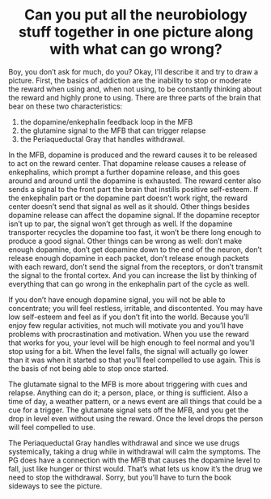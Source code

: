 <h1><center>Can you put all the neurobiology stuff together in one picture along with what can go wrong?</center></h1>

Boy, you don’t ask for much, do you? Okay, I’ll describe it and try to draw a picture.
First, the basics of addiction are the inability to stop or moderate the reward when using and, when not using, to be constantly thinking about the reward and highly prone to using. There are three parts of the brain that bear on these two characteristics:

1.	the dopamine/enkephalin feedback loop in the MFB
2.	the glutamine signal to the MFB that can trigger relapse
3.	the Periaqueductal Gray that handles withdrawal.

In the MFB, dopamine is produced and the reward causes it to be released to act on the reward center. That dopamine release causes a release of enkephalins, which prompt a further dopamine release, and this goes around and around until the dopamine is exhausted. The reward center also sends a signal to the front part the brain that instills positive self-esteem. If the enkephalin part or the dopamine part doesn’t work right, the reward center doesn’t send that signal as well as it should. Other things besides dopamine release can affect the dopamine signal. If the dopamine receptor isn’t up to par, the signal won’t get through as well. If the dopamine transporter recycles the dopamine too fast, it won’t be there long enough to produce a good signal. Other things can be wrong as well: don’t make enough dopamine, don’t get dopamine down to the end of the neuron, don’t release enough dopamine in each packet, don’t release enough packets with each reward, don’t send the signal from the receptors, or don’t transmit the signal to the frontal cortex. And you can increase the list by thinking of everything that can go wrong in the enkephalin part of the cycle as well.

If you don’t have enough dopamine signal, you will not be able to concentrate; you will feel restless, irritable, and discontented. You may have low self-esteem and feel as if you don’t fit into the world. Because you’ll enjoy few regular activities, not much will motivate you and you’ll have problems with procrastination and motivation. When you use the reward that works for you, your level will be high enough to feel normal and you’ll stop using for a bit. When the level falls, the signal will actually go lower than it was when it started so that you’ll feel compelled to use again. This is the basis of not being able to stop once started.

The glutamate signal to the MFB is more about triggering with cues and relapse. Anything can do it; a person, place, or thing is sufficient. Also a time of day, a weather pattern, or a news event are all things that could be a cue for a trigger. The glutamate signal sets off the MFB, and you get the drop in level even without using the reward. Once the level drops the person will feel compelled to use.

The Periaqueductal Gray handles withdrawal and since we use drugs systemically, taking a drug while in withdrawal will calm the symptoms. The PG does have a connection with the MFB that causes the dopamine level to fall, just like hunger or thirst would. That’s what lets us know it’s the drug we need to stop the withdrawal.
Sorry, but you’ll have to turn the book sideways to see the picture.
